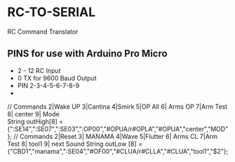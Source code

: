 # RC-TO-SERIAL
 RC Command Translator
## PINS for use with Arduino Pro Micro
* 2 - 12  RC Input
* 0 TX for 9600 Baud Output
* PIN  2-3-4-5-6-7-8-9
*   
//  Commands               2|Wake UP 3|Cantina 4|Smirk 5|OP All  6| Arms OP  7|Arm Test 8| center 9| Mode                
String outHigh[8] = {":SE14",":SE07",":SE03",":OP00","#OPUA/r#OPLA","#OPUA","center","MOD" };
//  Commands                2|Reset 3| MANAMA 4|Wave 5|Flutter 6| Arms CL  7|Arm Test  8| tool1 9| next Sound
String outLow [8] = {"CBD1","manama",":SE04","#OF00","#CLUA/r#CLLA","#CLUA","tool1","$2"};
